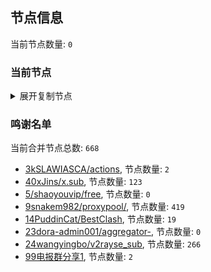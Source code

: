 
## 节点信息
当前节点数量: `0`
### 当前节点
<details>
  <summary>展开复制节点</summary>

    

</details>

### 鸣谢名单
当前合并节点总数: `668`
- [3kSLAWIASCA/actions](https://github.com/kSLAWIASCA/actions), 节点数量: `2`
- [40xJins/x.sub](https://github.com/0xJins/x.sub), 节点数量: `123`
- [5/shaoyouvip/free](https://github.com/shaoyouvip/free), 节点数量: `0`
- [9snakem982/proxypool/](https://github.com/snakem982/proxypool/), 节点数量: `419`
- [14PuddinCat/BestClash](https://github.com/PuddinCat/BestClash), 节点数量: `19`
- [23dora-admin001/aggregator-](https://github.com/dora-admin001/aggregator-), 节点数量: `0`
- [24wangyingbo/v2rayse_sub](https://github.com/wangyingbo/v2rayse_sub), 节点数量: `266`
- [99电报群分享1](https://github.com/cdddbc/getAirport), 节点数量: `2`


